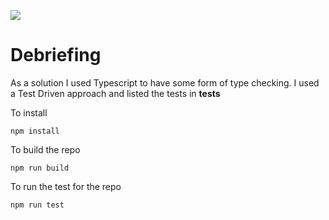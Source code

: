 ![](https://www.frontendbastards.nl/wp-content/uploads/2019/03/Logo-frontend-bastards.png)

# Debriefing 

As a solution I used Typescript to have some form of type checking. I used a Test Driven approach and listed the tests in __tests__

To install 
```
npm install
```

To build the repo 
```
npm run build
```

To run the test for the repo 
```
npm run test
```
